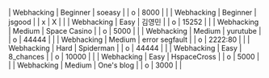| Webhacking | Beginner     | soeasy             |   | o | 8000    |               |
| Webhacking | Beginner     | jsgood             |   | x | X       |               |
| Webhacking | Easy         | 김영민             |   | o | 15252   |               |
| Webhacking | Medium       | Space Casino       |   | o | 5000    |               |
| Webhacking | Medium       | yurutube           |   | o | 44444   |               |
| Webhacking | Medium       | error segfault     |   | o | 2222:80 |               |
| Webhacking | Hard         | Spiderman          |   | o | 44444   |               |
| Webhacking | Easy         | 8_chances          |   | o | 10000   |               |
| Webhacking | Easy         | HspaceCross        |   | o | 5000    |               |
| Webhacking | Medium       | One\'s blog         |   | o | 3000    |               |
